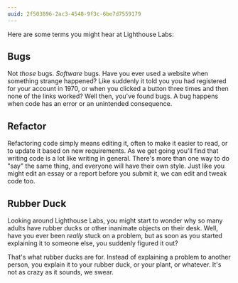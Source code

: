 ```yaml
---
uuid: 2f503896-2ac3-4548-9f3c-6be7d7559179
---
```


Here are some terms you might hear at Lighthouse Labs:

## Bugs

Not *those* bugs. *Software* bugs. Have you ever used a website when something strange happened? Like suddenly it told you you had registered for your account in 1970, or when you clicked a button three times and then none of the links worked? Well then, you've found bugs. A bug happens when code has an error or an unintended consequence. 

## Refactor

Refactoring code simply means editing it, often to make it easier to read, or to update it based on new requirements. As we get going you'll find that writing code is a lot like writing in general. There's more than one way to do "say" the same thing, and everyone will have their own style. Just like you might edit an essay or a report before you submit it, we can edit and tweak code too.

## Rubber Duck

Looking around Lighthouse Labs, you might start to wonder why so many adults have rubber ducks or other inanimate objects on their desk. Well, have you ever been _really_ stuck on a problem, but as soon as you started explaining it to someone else, you suddenly figured it out?

That's what rubber ducks are for. Instead of explaining a problem to another person, you explain it to your rubber duck, or your plant, or whatever. It's not as crazy as it sounds, we swear.
